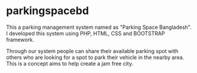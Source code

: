 # parkingspacebd

This a parking management system named as "Parking Space Bangladesh". I developed this system using PHP, HTML, CSS and BOOTSTRAP framework.

Through our system people can share their available parking spot with others who are looking for a spot to park their vehicle in the nearby area. 
This is a concept aims to help create a jam free city.
